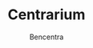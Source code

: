 ---
title: "Centrarium"
github: https://github.com/bencentra/centrarium
demo: http://bencentra.com/centrarium/
author: Bencentra
ssg:
  - Jekyll
---